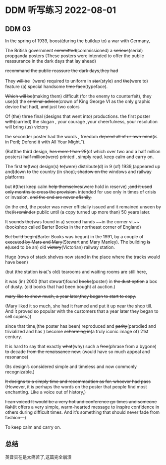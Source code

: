 # DDM 听写练习 2022-08-01

## DDM 03
 
In the spring of 1939, ~~boost~~(during the buildup to) a war with Germany,


The British government ~~committed~~(commissioned)  a ~~serious~~(serial) propganda posters (These posters were intended to offer the public reassurance in the dark days that lay ahead)

~~recommand the public reassure the dark days,they had~~

They ~~will be~~（were) required to uniform in ~~star~~(style) and ~~the~~(were to) feature (a) special handsome ~~time face~~(typeface).

~~Which will be~~(making them) difficult (for the enemy to counterfeit), they use(d) the ~~criminal advice~~(crown of King George VI as the only graphic device that had), ~~and~~ just two colors

Of (the) three final (designs that went into) productions. the first poster ~~with~~(carried) the slogan , your courage ,your cheerfulness, your resolution will bring (us) victory

the seconder poster had the words  , freedom ~~depend all of ur own mind~~(is in Peril; Defend it with All Your Might.”).

(But)the third  design, ~~has more t han 25~~(of which over two and a half million posters) ~~half million~~(were) printed , simply read. keep calm and carry on.

The first ~~to~~(two) design(s) ~~to~~(were) distribute(d) in 9 (of) 1939,(appeared up and)down ~~to~~ the country (in shop)~~, shadow on the~~ windows and railway platforms 

but ~~it~~(the) keep calm ~~help themselves~~(were hold in reserve) ;~~and it used only months to cross the provision.~~ intended for use only in times of crisis or invasion.
~~and the end are never afishily,~~

(in the end, the poster was never officially issued and it remained unseen by the)~~It reminder~~ public until (a copy turned up more than) 50 years later.


It ~~sounds the~~(was found in a)  second hands ~~in the corner vi.\~~(bookshop called Barter Books in the northeast corner of England)




~~But build begin~~(Barter Books was begun) in the 1991,  by a couple of ~~executed by Mars and Mary~~(Stewart and Mary Manley).
The building ~~is a~~(used to be an) old ~~victory~~(Victorian) railway station.

Huge (rows of stack shelves now stand in the place where the tracks would have been)

(but )the station ~~is a~~('s old) tearooms and waiting rooms are still here,


it was (in) 2000 (that stewart)found ~~books~~(poster) in ~~the dust option~~ a box of dusty. (old books that had been bought at auction.)

~~mary like to show much, a year later,they began to start to copy.~~ 

(Mary liked it so much, she had it framed and put it up near the shop till. And it proved so popular with the customers that a year later they began to sell copies.))

since that time,(the poster has been) reproduced and ~~parity~~(parodied and trivialized and has ) become ~~acharming in~~(a truly iconic image of) 21st century.

It is hard to say that exactly ~~what~~(why) such a ~~free~~(phrase from a bygone) ~~to~~ decade ~~from the renaissance now.~~ (would have so much appeal and resonance)

(Its design’s considered simple and timeless and now commonly recognizable.)

~~It designs to a simply time and recommadtion as for. whoever had pass~~ (However, it is perhaps the words on the poster that people find most enchanting. Like a voice out of history,)

~~I can voiced  It would be a very hot and conference go times and someone fish~~(it offers a very simple, warm-hearted message to inspire confidence in others during difficult times. And it’s something that should never fade from fashion—)

To keep calm and carry on.


## 总结
英音实在是太痛苦了,这篇完全崩溃